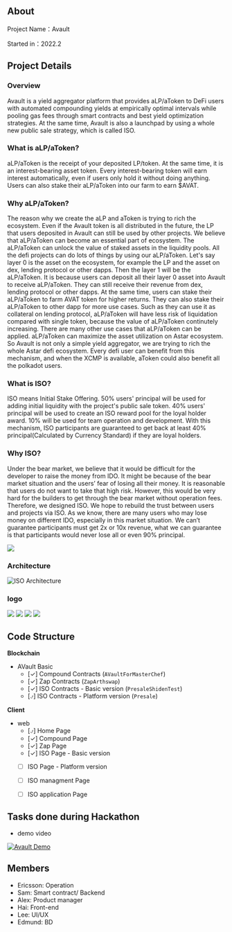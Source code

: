 ## About

Project Name：Avault

Started in：2022.2

## Project Details

### Overview
Avault is a yield aggregator platform that provides aLP/aToken to DeFi users with automated compounding yields at empirically optimal intervals while pooling gas fees through smart contracts and best yield optimization strategies. At the same time, Avault is also a launchpad by using a whole new public sale strategy, which is called ISO.

### What is aLP/aToken? 
aLP/aToken is the receipt of your deposited LP/token. At the same time, it is an interest-bearing asset token. Every interest-bearing token will earn interest automatically, even if users only hold it without doing anything. Users can also stake their aLP/aToken into our farm to earn $AVAT.

### Why aLP/aToken?
The reason why we create the aLP and aToken is trying to rich the ecosystem. Even if the Avault token is all distributed in the future, the LP that users deposited in Avault can still be used by other projects.
We believe that aLP/aToken can become an essential part of ecosystem. The aLP/aToken can unlock the value of staked assets in the liquidity pools. All the defi projects can do lots of things by using our aLP/aToken. Let's say layer 0 is the asset on the ecosystem, for example the LP and the asset on dex, lending protocol or other dapps. Then the layer 1 will be the aLP/aToken. It is because users can deposit all their layer 0 asset into Avault to receive aLP/aToken. They can still receive their revenue from dex, lending protocol or other dapps. At the same time, users can stake their aLP/aToken to farm AVAT token for higher returns. They can also stake their aLP/aToken to other dapp for more use cases. Such as they can use it as collateral on lending protocol, aLP/aToken will have less risk of liquidation compared with single token, because the value of aLP/aToken continutely increasing. There are many other use cases that aLP/aToken can be applied. aLP/aToken can maximize the asset utilization on Astar ecosystem. So Avault is not only a simple yield aggregator, we are trying to rich the whole Astar defi ecosystem. Every defi user can benefit from this mechanism, and when the XCMP is available, aToken could also benefit all the polkadot users.

### What is ISO?
ISO means Initial Stake Offering. 50% users' principal will be used for adding initial liquidity with the project's public sale token. 40% users' principal will be used to create an ISO reward pool for the loyal holder award. 10% will be used for team operation and development. With this mechanism, ISO participants are guaranteed to get back at least 40% principal(Calculated by Currency Standard) if they are loyal holders.

### Why ISO?
Under the bear market, we believe that it would be difficult for the developer to raise the money from IDO. It might be because of the bear market situation and the users’ fear of losing all their money. It is reasonable that users do not want to take that high risk. However, this would be very hard for the builders to get through the bear market without operation fees.
Therefore, we designed ISO. We hope to rebuild the trust between users and projects via ISO. As we know, there are many users who may lose money on different IDO, especially in this market situation. We can’t guarantee participants must get 2x or 10x revenue, what we can guarantee is that participants would never lose all or even 90% principal.

![](assets/ISOvsIDO.jpeg)

### Architecture
![ISO Architecture](assets/ISO%20Architecture.svg)

### logo
![](assets/avatLogo1.png)
![](assets/avatLogo2.png)
![](assets/avatLogo3.png)
![](assets/avatLogo4.png)


## Code Structure


**Blockchain**

- AVault Basic
  - [✓] Compound Contracts (`AVaultForMasterChef`)
  - [✓] Zap Contracts (`ZapArthswap`)
  - [✓] ISO Contracts - Basic version (`PresaleShidenTest`)
  - [⍻] ISO Contracts - Platform version (`Presale`)


**Client**

- web
  - [⍻] Home Page
  - [✓] Compound Page
  - [✓] Zap Page
  - [✓] ISO Page - Basic version
  - [ ] ISO Page - Platform version
  - [ ] ISO managment Page
  - [ ] ISO application Page


## Tasks done during Hackathon
 - demo video
 
[![Avault Demo](https://img.youtube.com/vi/Snsf1315Vg0/0.jpg)](https://www.youtube.com/watch?v=Snsf1315Vg0)


## Members

- Ericsson: Operation
- Sam: Smart contract/ Backend
- Alex: Product manager 
- Hai: Front-end
- Lee: UI/UX
- Edmund: BD